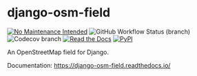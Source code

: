 # django-osm-field

[![No Maintenance Intended](https://img.shields.io/badge/No%20Maintenance%20Intended-x-red.svg?style=for-the-badge)](http://unmaintained.tech/)
![GitHub Workflow Status (branch)](https://img.shields.io/github/workflow/status/MarkusH/django-osm-field/CI/master?style=for-the-badge)
![Codecov branch](https://img.shields.io/codecov/c/gh/MarkusH/django-osm-field/master?style=for-the-badge)
[![Read the Docs](https://img.shields.io/readthedocs/django-osm-field?style=for-the-badge)](https://django-osm-field.readthedocs.io/en/latest/)
[![PyPI](https://img.shields.io/pypi/v/django-osm-field?style=for-the-badge)](https://pypi.org/project/django-osm-field/)

An OpenStreetMap field for Django.

Documentation: https://django-osm-field.readthedocs.io/
